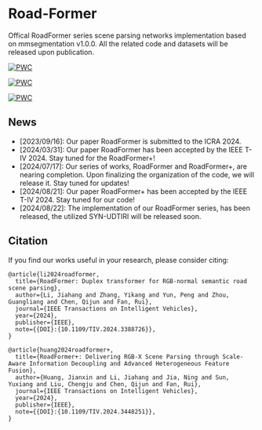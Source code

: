 # Road-Former
Offical RoadFormer series scene parsing networks implementation based on mmsegmentation v1.0.0. All the related code and datasets will be released upon publication.

[![PWC](https://img.shields.io/endpoint.svg?url=https://paperswithcode.com/badge/roadformer-delivering-rgb-x-scene-parsing/thermal-image-segmentation-on-mfn-dataset)](https://paperswithcode.com/sota/thermal-image-segmentation-on-mfn-dataset?p=roadformer-delivering-rgb-x-scene-parsing)  

[![PWC](https://img.shields.io/endpoint.svg?url=https://paperswithcode.com/badge/roadformer-delivering-rgb-x-scene-parsing/semantic-segmentation-on-fmb-dataset)](https://paperswithcode.com/sota/semantic-segmentation-on-fmb-dataset?p=roadformer-delivering-rgb-x-scene-parsing)  

[![PWC](https://img.shields.io/endpoint.svg?url=https://paperswithcode.com/badge/roadformer-delivering-rgb-x-scene-parsing/semantic-segmentation-on-zju-rgb-p)](https://paperswithcode.com/sota/semantic-segmentation-on-zju-rgb-p?p=roadformer-delivering-rgb-x-scene-parsing)  

## News
- [2023/09/16]: Our paper RoadFormer is submitted to the ICRA 2024.
- [2024/03/31]: Our paper RoadFormer has been accepted by the IEEE T-IV 2024. Stay tuned for the RoadFormer+!
- [2024/07/17]: Our series of works, RoadFormer and RoadFormer+, are nearing completion. Upon finalizing the organization of the code, we will release it. Stay tuned for updates!
- [2024/08/21]: Our paper RoadFormer+ has been accepted by the IEEE T-IV 2024. Stay tuned for our code!
- [2024/08/22]: The implementation of our RoadFormer series, has been released, the utilized SYN-UDTIRI will be released soon.

## Citation
If you find our works useful in your research, please consider citing:
```
@article{li2024roadformer,
  title={RoadFormer: Duplex transformer for RGB-normal semantic road scene parsing},
  author={Li, Jiahang and Zhang, Yikang and Yun, Peng and Zhou, Guangliang and Chen, Qijun and Fan, Rui},
  journal={IEEE Transactions on Intelligent Vehicles},
  year={2024},
  publisher={IEEE},
  note={{DOI}:{10.1109/TIV.2024.3388726}},
}

@article{huang2024roadformer+,
  title={RoadFormer+: Delivering RGB-X Scene Parsing through Scale-Aware Information Decoupling and Advanced Heterogeneous Feature Fusion},
  author={Huang, Jianxin and Li, Jiahang and Jia, Ning and Sun, Yuxiang and Liu, Chengju and Chen, Qijun and Fan, Rui},
  journal={IEEE Transactions on Intelligent Vehicles},
  year={2024},
  publisher={IEEE},
  note={{DOI}:{10.1109/TIV.2024.3448251}},
}
```
